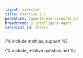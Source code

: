 ```yaml
---
layout: exercise
title: Exercise 2.1
permalink: /agents-exercises/ex_1/
breadcrumb: 2-Intelligent-Agent
canonical_id: ch2ex1
---
```


{% include mathjax_support %}
<div id="hiddden">{% include_relative question.md %}</div>
